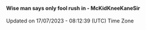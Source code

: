 #### Wise man says only fool rush in - McKidKneeKaneSir
Updated on 17/07/2023 - 08:12:39 (UTC) Time Zone
